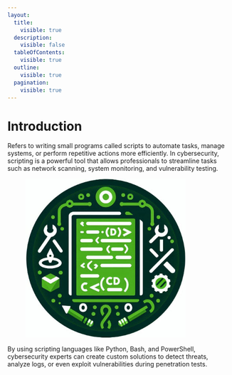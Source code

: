 ```yaml
---
layout:
  title:
    visible: true
  description:
    visible: false
  tableOfContents:
    visible: true
  outline:
    visible: true
  pagination:
    visible: true
---
```


# Introduction

Refers to writing small programs called scripts to automate tasks, manage systems, or perform repetitive actions more efficiently. In cybersecurity, scripting is a powerful tool that allows professionals to streamline tasks such as network scanning, system monitoring, and vulnerability testing.&#x20;

<figure><img src="../.gitbook/assets/image (33) (1).png" alt="" width="361"><figcaption></figcaption></figure>

By using scripting languages like Python, Bash, and PowerShell, cybersecurity experts can create custom solutions to detect threats, analyze logs, or even exploit vulnerabilities during penetration tests.&#x20;
